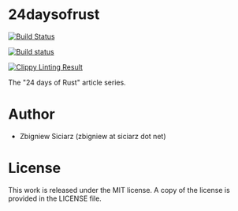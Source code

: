 24daysofrust
============

[![Build Status](https://travis-ci.org/zsiciarz/24daysofrust.svg?branch=master)](https://travis-ci.org/zsiciarz/24daysofrust)

[![Build status](https://ci.appveyor.com/api/projects/status/ys82q4b43td2mxb7?svg=true)](https://ci.appveyor.com/project/zsiciarz/24daysofrust)

[![Clippy Linting Result](http://clippy.bashy.io/github/zsiciarz/24daysofrust/master/badge.svg)](http://clippy.bashy.io/github/zsiciarz/24daysofrust/master/log)

The "24 days of Rust" article series.

Author
======

 * Zbigniew Siciarz (zbigniew at siciarz dot net)

License
=======

This work is released under the MIT license. A copy of the license is provided
in the LICENSE file.

